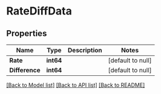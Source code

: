 # RateDiffData

## Properties
Name | Type | Description | Notes
------------ | ------------- | ------------- | -------------
**Rate** | **int64** |  | [default to null]
**Difference** | **int64** |  | [default to null]

[[Back to Model list]](../README.md#documentation-for-models) [[Back to API list]](../README.md#documentation-for-api-endpoints) [[Back to README]](../README.md)


